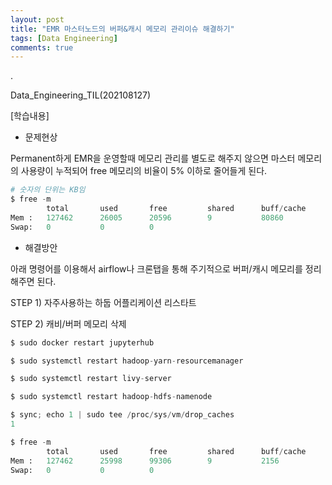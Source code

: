 ```yaml
---
layout: post
title: "EMR 마스터노드의 버퍼&캐시 메모리 관리이슈 해결하기"
tags: [Data Engineering]
comments: true
---
```


.

Data_Engineering_TIL(202108127)

[학습내용]

- 문제현상

Permanent하게 EMR을 운영할때 메모리 관리를 별도로 해주지 않으면 마스터 메모리의 사용량이 누적되어 free 메모리의 비율이 5% 이하로 줄어들게 된다.


```python
# 숫자의 단위는 KB임
$ free -m
        total       used       free         shared      buff/cache       avaliable
Mem :   127462      26005      20596        9           80860            100291
Swap:   0           0          0
```

- 해결방안

아래 명령어를 이용해서 airflow나 크론탭을 통해 주기적으로 버퍼/캐시 메모리를 정리해주면 된다.

STEP 1) 자주사용하는 하둡 어플리케이션 리스타트

STEP 2) 캐비/버퍼 메모리 삭제


```python
$ sudo docker restart jupyterhub

$ sudo systemctl restart hadoop-yarn-resourcemanager

$ sudo systemctl restart livy-server

$ sudo systemctl restart hadoop-hdfs-namenode

$ sync; echo 1 | sudo tee /proc/sys/vm/drop_caches
1

$ free -m
        total       used       free         shared      buff/cache       avaliable
Mem :   127462      25998      99306        9           2156             100298
Swap:   0           0          0
```

